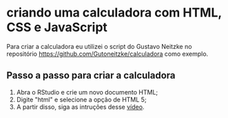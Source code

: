 # criando uma calculadora com HTML, CSS e JavaScript

Para criar a calculadora eu utilizei o script do Gustavo Neitzke no repositório https://github.com/Gutoneitzke/calculadora como exemplo.

## Passo a passo para criar a calculadora

1. Abra o RStudio e crie um novo documento HTML;
2. Digite "html" e selecione a opção de HTML 5;
3. A partir disso, siga as intruções desse [vídeo](https://www.youtube.com/watch?v=42TShjXR0m0).

